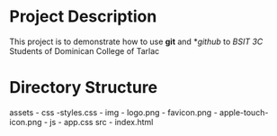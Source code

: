 # Project Description
This project is to demonstrate how to use **git** and **github* to *BSIT 3C* Students of Dominican College of Tarlac

# Directory Structure
assets
    - css
        -styles.css
    - img
        - logo.png
        - favicon.png
        - apple-touch-icon.png
    - js
        - app.css
src
    - index.html